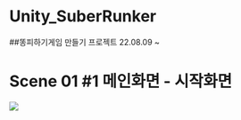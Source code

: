 # Unity_SuberRunker

##똥피하기게임 만들기 프로젝트 22.08.09 ~

# Scene 01 #1 메인화면 - 시작화면

<img width="{100%}" src="https://user-images.githubusercontent.com/106148850/183637321-70490ab0-74c0-4fbe-91d4-df27cf116507.png"/>


